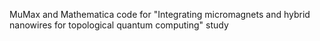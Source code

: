 MuMax and Mathematica code for "Integrating micromagnets and hybrid nanowires for topological quantum computing" study
